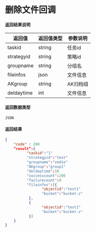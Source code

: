 # 删除文件回调

#### 返回结果说明
|返回值|返回值类型|参数说明|
|--|--|--|
|taskid|string|任务id|
|strategyid|string|策略id|
|groupname|string|分组名|
|fileinfos|json|文件信息|
|AKgroup|string|AK归档组|
|deldaytime|int|文件信息|



#### 返回数据类型
`JSON`

#### 返回结果
```json
{
    "code" : 200
    “result”:{
          "taskid":"1"
          "strategyid":"test"
          "groupname":"vedio"
          "AKgroup":"group1"
          "deldaytime":10
          "successcount":200
          "failurecount":0
          "fileinfos":[{
                 "objectid":"test1"
                 "bucket":"bucket-z"
           },
           {
                 "objectid":"test1"
                 "bucket":"bucket-z"
           }]
    }
}
```

